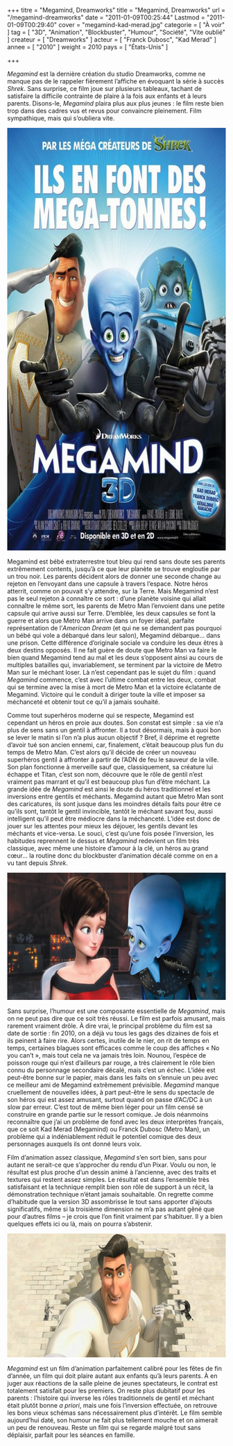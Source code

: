 +++
titre = "Megamind, Dreamworks"
title = "Megamind, Dreamworks"
url = "/megamind-dreamworks"
date = "2011-01-09T00:25:44"
Lastmod = "2011-01-09T00:29:40"
cover = "megamind-kad-merad.jpg"
categorie = [ "À voir" ]
tag = [ "3D", "Animation", "Blockbuster", "Humour", "Société", "Vite oublié" ]
createur = [ "Dreamworks" ]
acteur = [ "Franck Dubosc", "Kad Merad" ]
annee = [ "2010" ]
weight = 2010
pays = [ "États-Unis" ]

+++

<p><em>Megamind</em> est la dernière création du studio Dreamworks, comme ne manque pas de le rappeler fièrement l&rsquo;affiche en évoquant la série à succès <em>Shrek</em>. Sans surprise, ce film joue sur plusieurs tableaux, tachant de satisfaire la difficile contrainte de plaire à la fois aux enfants et à leurs parents. Disons-le, <em>Megamind</em> plaira plus aux plus jeunes : le film reste bien trop dans des cadres vus et revus pour convaincre pleinement. Film sympathique, mais qui s&rsquo;oubliera vite.</p>
<p><a href="http://www.allocine.fr/film/fichefilm_gen_cfilm=127741.html"> </a></p>
<p style="text-align: center;"><a href="http://www.allocine.fr/film/fichefilm_gen_cfilm=127741.html"></a></p>
<p><a href="http://www.allocine.fr/film/fichefilm_gen_cfilm=127741.html"></p>
<div style="text-align: center;"><img class="aligncenter" src="megamind.jpg" border="0" alt="megamind.jpg" width="690" height="973" /></div>
<p></a></p>
<p>Megamind est bébé extraterrestre tout bleu qui rend sans doute ses parents extrêmement contents, jusqu&rsquo;à ce que leur planète se trouve engloutie par un trou noir. Les parents décident alors de donner une seconde change au rejeton en l&rsquo;envoyant dans une capsule à travers l&rsquo;espace. Notre héros atterrit, comme on pouvait s&rsquo;y attendre, sur la Terre. Mais Megamind n&rsquo;est pas le seul rejeton à connaître ce sort : d&rsquo;une planète voisine qui allait connaître le même sort, les parents de Metro Man l&rsquo;envoient dans une petite capsule qui arrive aussi sur Terre. D&rsquo;emblée, les deux capsules se font la guerre et alors que Metro Man arrive dans un foyer idéal, parfaite représentation de l&rsquo;<em>American Dream</em> (et qui ne se demandent pas pourquoi un bébé qui vole a débarqué dans leur salon), Megamind débarque… dans une prison. Cette différence d&rsquo;originale sociale va conduire les deux êtres à deux destins opposés. Il ne fait guère de doute que Metro Man va faire le bien quand Megamind tend au mal et les deux s&rsquo;opposent ainsi au cours de multiples batailles qui, invariablement, se terminent par la victoire de Metro Man sur le méchant loser. Là n&rsquo;est cependant pas le sujet du film : quand <em>Megamind</em> commence, c&rsquo;est avec l&rsquo;ultime combat entre les deux, combat qui se termine avec la mise à mort de Metro Man et la victoire éclatante de Megamind. Victoire qui le conduit à diriger toute la ville et imposer sa méchanceté et obtenir tout ce qu&rsquo;il a jamais souhaité.</p>
<p>Comme tout superhéros moderne qui se respecte, Megamind est cependant un héros en proie aux doutes. Son constat est simple : sa vie n&rsquo;a plus de sens sans un gentil à affronter. Il a tout désormais, mais à quoi bon se lever le matin si l&rsquo;on n&rsquo;a plus aucun objectif ? Bref, il déprime et regrette d&rsquo;avoir tué son ancien ennemi, car, finalement, c&rsquo;était beaucoup plus fun du temps de Metro Man. C&rsquo;est alors qu&rsquo;il décide de créer un nouveau superhéros gentil à affronter à partir de l&rsquo;ADN de feu le sauveur de la ville. Son plan fonctionne à merveille sauf que, classiquement, sa créature lui échappe et Titan, c&rsquo;est son nom, découvre que le rôle de gentil n&rsquo;est vraiment pas marrant et qu&rsquo;il est beaucoup plus fun d&rsquo;être méchant. La grande idée de <em>Megamind</em> est ainsi le doute du héros traditionnel et les inversions entre gentils et méchants. Megamind autant que Metro Man sont des caricatures, ils sont jusque dans les moindres détails faits pour être ce qu&rsquo;ils sont, tantôt le gentil invincible, tantôt le méchant savant fou, aussi intelligent qu&rsquo;il peut être médiocre dans la méchanceté. L&rsquo;idée est donc de jouer sur les attentes pour mieux les déjouer, les gentils devant les méchants et vice-versa. Le souci, c&rsquo;est qu&rsquo;une fois posée l&rsquo;inversion, les habitudes reprennent le dessus et <em>Megamind</em> redevient un film très classique, avec même une histoire d&rsquo;amour à la clé, un héros au grand cœur… la routine donc du blockbuster d&rsquo;animation décalé comme on en a vu tant depuis <em>Shrek</em>.</p>
<div style="text-align: center;"><img class="aligncenter" src="megamind-2010.jpg" border="0" alt="megamind-2010.jpg" width="690" height="293" /></div>
<p>Sans surprise, l&rsquo;humour est une composante essentielle de <em>Megamind</em>, mais on ne peut pas dire que ce soit très réussi. Le film est parfois amusant, mais rarement vraiment drôle. À dire vrai, le principal problème du film est sa date de sortie : fin 2010, on a déjà vu tous les gags des dizaines de fois et ils peinent à faire rire. Alors certes, inutile de le nier, on rit de temps en temps, certaines blagues sont efficaces comme le coup des affiches &laquo;&nbsp;No you can&rsquo;t&nbsp;&raquo;, mais tout cela ne va jamais très loin. Nounou, l&rsquo;espèce de poisson rouge qui n&rsquo;est d&rsquo;ailleurs par rouge, a très clairement le rôle bien connu du personnage secondaire décalé, mais c&rsquo;est un échec. L&rsquo;idée est peut-être bonne sur le papier, mais dans les faits on s&rsquo;ennuie un peu avec ce meilleur ami de Megamind extrêmement prévisible. <em>Megamind</em> manque cruellement de nouvelles idées, à part peut-être le sens du spectacle de son héros qui est assez amusant, surtout quand on passe d&rsquo;AC/DC à un slow par erreur. C&rsquo;est tout de même bien léger pour un film censé se construire en grande partie sur le ressort comique. Je dois néanmoins reconnaître que j&rsquo;ai un problème de fond avec les deux interprètes français, que ce soit Kad Merad (Megamind) ou Franck Dubosc (Metro Man), un problème qui a indéniablement réduit le potentiel comique des deux personnages auxquels ils ont donné leurs voix.</p>
<p>Film d&rsquo;animation assez classique, <em>Megamind</em> s&rsquo;en sort bien, sans pour autant ne serait-ce que s&rsquo;approcher du rendu d&rsquo;un Pixar. Voulu ou non, le résultat est plus proche d&rsquo;un dessin animé à l&rsquo;ancienne, avec des traits et textures qui restent assez simples. Le résultat est dans l&rsquo;ensemble très satisfaisant et la technique remplit bien son rôle de support à un récit, la démonstration technique n&rsquo;étant jamais souhaitable. On regrette comme d&rsquo;habitude que la version 3D assombrisse le tout sans apporter d&rsquo;ajouts significatifs, même si la troisième dimension ne m&rsquo;a pas autant gêné que pour d&rsquo;autres films – je crois que l&rsquo;on finit vraiment par s&rsquo;habituer. Il y a bien quelques effets ici ou là, mais on pourra s&rsquo;abstenir.</p>
<div style="text-align: center;"><img class="aligncenter" src="megaman-franck-dubosc.jpg" border="0" alt="megaman-franck-dubosc.jpg" width="690" height="285" /></div>
<p><em>Megamind</em> est un film d&rsquo;animation parfaitement calibré pour les fêtes de fin d&rsquo;année, un film qui doit plaire autant aux enfants qu&rsquo;à leurs parents. À en juger aux réactions de la salle pleine de jeunes spectateurs, le contrat est totalement satisfait pour les premiers. On reste plus dubitatif pour les parents : l&rsquo;histoire qui inverse les rôles traditionnels de gentil et méchant était plutôt bonne <em>a priori</em>, mais une fois l&rsquo;inversion effectuée, on retrouve les bons vieux schémas sans nécessairement plus d&rsquo;intérêt. Le film semble aujourd&rsquo;hui daté, son humour ne fait plus tellement mouche et on aimerait un peu de renouveau. Reste un film qui se regarde malgré tout sans déplaisir, parfait pour les séances en famille.</p>

